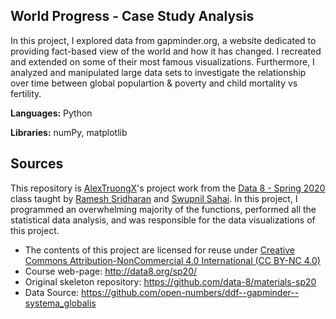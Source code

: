 ## World Progress - Case Study Analysis
In this project, I explored data from gapminder.org, a website dedicated to providing fact-based view of the world and how it has changed. I recreated and extended on some of their most famous visualizations. Furthermore, I analyzed and manipulated large data sets to investigate the relationship over time between global populartion & poverty and child mortality vs fertility.

**Languages:** Python


**Libraries:** numPy, matplotlib

## Sources
This repository is [AlexTruongX](https://github.com/AlexTruong)'s project work from the [Data 8 - Spring 2020](https://github.com/data-8/materials-sp20) class taught by [Ramesh Sridharan](https://github.com/rameshvs) and [Swupnil Sahai](https://github.com/swupnil). In this project, I programmed an overwhelming majority of the functions, performed all the statistical data analysis, and was responsible for the data visualizations of this project. 

* The contents of this project are licensed for reuse under [Creative Commons Attribution-NonCommercial 4.0 International (CC BY-NC 4.0)](http://creativecommons.org/licenses/by-nc/4.0/)
* Course web-page: http://data8.org/sp20/
* Original skeleton repository: https://github.com/data-8/materials-sp20
* Data Source: https://github.com/open-numbers/ddf--gapminder--systema_globalis